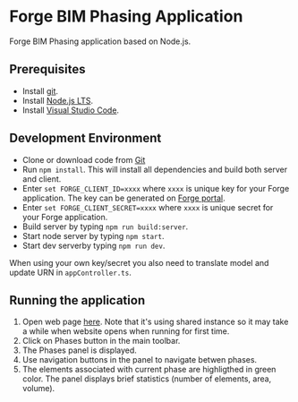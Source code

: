 # Forge BIM Phasing Application

Forge BIM Phasing application based on Node.js.

## Prerequisites
* Install [git](https://pages.git.autodesk.com/github-solutions/).
* Install [Node.js LTS](https://nodejs.org/).
* Install [Visual Studio Code](https://code.visualstudio.com/).

## Development Environment
* Clone or download code from [Git](https://git.autodesk.com/consulting-emea/forge-bim-phasing)
* Run `npm install`. This will install all dependencies and build both server and client.
* Enter `set FORGE_CLIENT_ID=xxxx` where `xxxx` is unique key for your Forge application. The key can be generated on [Forge portal](https://developer.autodesk.com/).
* Enter `set FORGE_CLIENT_SECRET=xxxx` where `xxxx` is unique secret for your Forge application.
* Build server by typing `npm run build:server`.
* Start node server by typing `npm start`.
* Start dev serverby typing `npm run dev`.

When using your own key/secret you also need to translate model and update URN in `appController.ts`.

## Running the application
1. Open web page [here](http://forge-bim-phasing.azurewebsites.net). Note that it's using shared instance so it may take a while when website opens when running for first time.
2. Click on Phases button in the main toolbar.
3. The Phases panel is displayed.
4. Use navigation buttons in the panel to navigate betwen phases.
5. The elements associated with current phase are highligthed in green color. The panel displays brief statistics (number of elements, area, volume).
